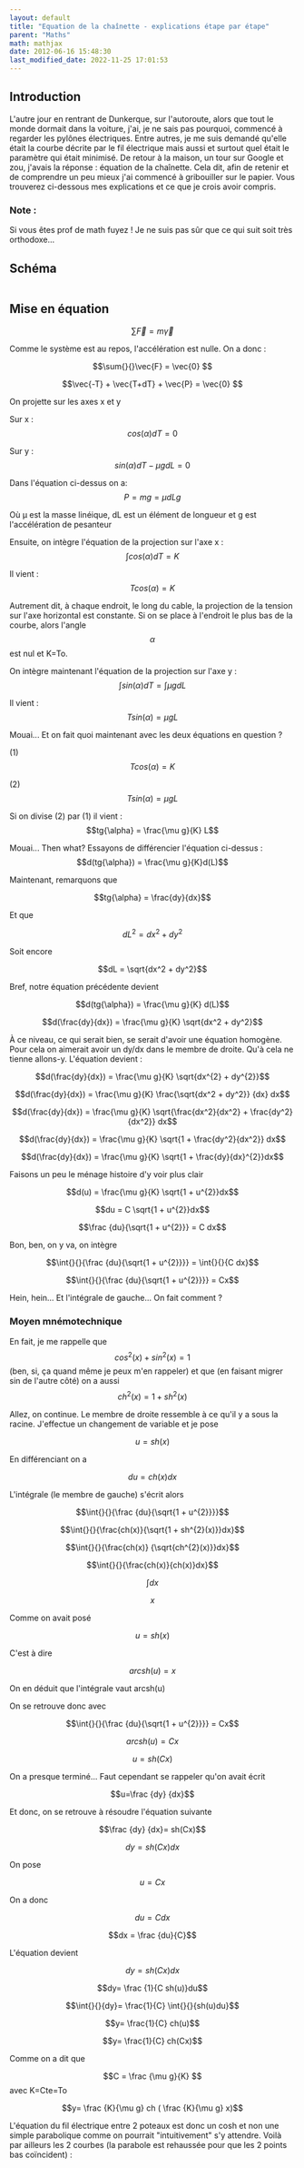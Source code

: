 ```yaml
---
layout: default
title: "Equation de la chaînette - explications étape par étape"
parent: "Maths"
math: mathjax
date: 2012-06-16 15:48:30
last_modified_date: 2022-11-25 17:01:53
---
```


## Introduction

L'autre jour en rentrant de Dunkerque, sur l'autoroute, alors que tout le monde dormait dans la voiture, j'ai, je ne sais pas pourquoi, commencé à regarder les pylônes électriques. Entre autres, je me suis demandé qu'elle était la courbe décrite par le fil électrique mais aussi et surtout quel était le paramètre qui était minimisé. De retour à la maison, un tour sur Google et zou, j'avais la réponse : équation de la chaînette. Cela dit, afin de retenir et de comprendre un peu mieux j'ai commencé à gribouiller sur le papier. Vous trouverez ci-dessous mes explications et ce que je crois avoir compris.

### Note :

Si vous êtes prof de math fuyez ! Je ne suis pas sûr que ce qui suit soit très orthodoxe...

## Schéma

<div align="center">
<img src="./assets/schema.webp" alt="" loading="lazy"/>
</div>

## Mise en équation

$$\sum{}{}\vec{F} = m \vec{\gamma} $$

Comme le système est au repos, l'accélération est nulle. On a donc :

$$\sum{}{}\vec{F} = \vec{0} $$

$$\vec{-T} + \vec{T+dT} + \vec{P} = \vec{0} $$

On projette sur les axes x et y

Sur x : $$cos(\alpha)dT = 0$$

Sur y : $$sin(\alpha)dT - \mu gdL = 0$$

Dans l'équation ci-dessus on a: $$ P = mg = \mu dLg $$

Où μ est la masse linéique, dL est un élément de longueur et g est l'accélération de pesanteur

Ensuite, on intègre l'équation de la projection sur l'axe x : $$\int{}{}{cos(\alpha)dT} = K$$

Il vient : $$Tcos(\alpha) = K$$

Autrement dit, à chaque endroit, le long du cable, la projection de la tension sur l'axe horizontal est constante. Si on se place à l'endroit le plus bas de la courbe, alors l'angle $$\alpha$$ est nul et K=To.

On intègre maintenant l'équation de la projection sur l'axe y : $$\int{}{}{sin(\alpha)dT} = \int{}{}{\mu gdL}$$

Il vient : $$Tsin(\alpha) = \mu gL$$

Mouai... Et on fait quoi maintenant avec les deux équations en question ?

(1) $$Tcos(\alpha) = K$$

(2) $$Tsin(\alpha) = \mu gL$$

Si on divise (2) par (1) il vient : $$tg{\alpha} = \frac{\mu g}{K} L$$

Mouai... Then what? Essayons de différencier l'équation ci-dessus : $$d(tg{\alpha}) = \frac{\mu g}{K}d(L)$$

Maintenant, remarquons que

$$tg{\alpha} = \frac{dy}{dx}$$

Et que

$$dL^2 = dx^2 + dy^2$$

Soit encore

$$dL = \sqrt{dx^2 + dy^2}$$

Bref, notre équation précédente devient

$$d(tg{\alpha}) = \frac{\mu g}{K} d(L)$$

$$d(\frac{dy}{dx}) = \frac{\mu g}{K} \sqrt{dx^2 + dy^2}$$

À ce niveau, ce qui serait bien, se serait d'avoir une équation homogène. Pour cela on aimerait avoir un dy/dx dans le membre de droite. Qu'à cela ne tienne allons-y. L'équation devient :

$$d(\frac{dy}{dx}) = \frac{\mu g}{K} \sqrt{dx^{2} + dy^{2}}$$

$$d(\frac{dy}{dx}) = \frac{\mu g}{K} \frac{\sqrt{dx^2 + dy^2}} {dx} dx$$

$$d(\frac{dy}{dx}) = \frac{\mu g}{K} \sqrt{\frac{dx^2}{dx^2} + \frac{dy^2}{dx^2}} dx$$

$$d(\frac{dy}{dx}) = \frac{\mu g}{K} \sqrt{1 + \frac{dy^2}{dx^2}} dx$$

$$d(\frac{dy}{dx}) = \frac{\mu g}{K} \sqrt{1 + \frac{dy}{dx}^{2}}dx$$

Faisons un peu le ménage histoire d'y voir plus clair

$$d(u) = \frac{\mu g}{K} \sqrt{1 + u^{2}}dx$$

$$du = C \sqrt{1 + u^{2}}dx$$

$$\frac {du}{\sqrt{1 + u^{2}}} = C dx$$

Bon, ben, on y va, on intègre

$$\int{}{}{\frac {du}{\sqrt{1 + u^{2}}}} = \int{}{}{C dx}$$

$$\int{}{}{\frac {du}{\sqrt{1 + u^{2}}}} = Cx$$

Hein, hein... Et l'intégrale de gauche... On fait comment ?

### Moyen mnémotechnique

En fait, je me rappelle que $$cos^2(x) + sin^2(x) = 1 $$ (ben, si, ça quand même je peux m'en rappeler) et que (en faisant migrer sin de l'autre côté) on a aussi $$ch^{2}(x) = 1 + sh^{2}(x)$$

Allez, on continue. Le membre de droite ressemble à ce qu'il y a sous la racine. J'effectue un changement de variable et je pose

$$u = sh(x)$$

En différenciant on a

$$du = ch(x)dx$$

L'intégrale (le membre de gauche) s'écrit alors

$$\int{}{}{\frac {du}{\sqrt{1 + u^{2}}}}$$

$$\int{}{}{\frac{ch(x)}{\sqrt{1 + sh^{2}(x)}}dx}$$

$$\int{}{}{\frac{ch(x)} {\sqrt{ch^{2}(x)}}dx}$$

$$\int{}{}{\frac{ch(x)}{ch(x)}dx}$$

$$\int{}{}{dx}$$

$$x$$

Comme on avait posé

$$u = sh(x)$$

C'est à dire

$$arcsh(u) = x$$

On en déduit que l'intégrale vaut arcsh(u)

On se retrouve donc avec

$$\int{}{}{\frac {du}{\sqrt{1 + u^{2}}}} = Cx$$

$$arcsh(u)= Cx$$

$$u= sh(Cx)$$

On a presque terminé... Faut cependant se rappeler qu'on avait écrit

$$u=\frac {dy} {dx}$$

Et donc, on se retrouve à résoudre l'équation suivante

$$\frac {dy} {dx}= sh(Cx)$$

$$dy= sh(Cx)dx$$

On pose

$$u = Cx$$

On a donc

$$du = Cdx$$

$$dx = \frac {du}{C}$$

L'équation devient

$$dy= sh(Cx)dx$$

$$dy= \frac {1}{C sh(u)}du$$

$$\int{}{}{dy}= \frac{1}{C} \int{}{}{sh(u)du}$$

$$y= \frac{1}{C} ch(u)$$

$$y= \frac{1}{C} ch(Cx)$$

Comme on a dit que

$$C = \frac {\mu g}{K} $$ avec K=Cte=To

$$y= \frac {K}{\mu g} ch ( \frac {K}{\mu g} x)$$

L'équation du fil électrique entre 2 poteaux est donc un cosh et non une simple parabolique comme on pourrait "intuitivement" s'y attendre. Voilà par ailleurs les 2 courbes (la parabole est rehaussée pour que les 2 points bas coïncident) :

<div align="center">
<img src="./assets/courbe.webp" alt="" loading="lazy"/>
</div>
